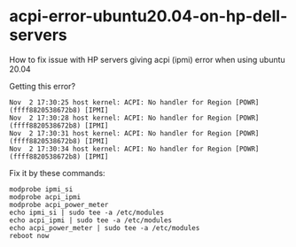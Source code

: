# acpi-error-ubuntu20.04-on-hp-dell-servers
How to fix issue with HP servers giving acpi (ipmi) error when using ubuntu 20.04

Getting this error?
```
Nov  2 17:30:25 host kernel: ACPI: No handler for Region [POWR] (ffff8820538672b8) [IPMI]
Nov  2 17:30:28 host kernel: ACPI: No handler for Region [POWR] (ffff8820538672b8) [IPMI]
Nov  2 17:30:31 host kernel: ACPI: No handler for Region [POWR] (ffff8820538672b8) [IPMI]
Nov  2 17:30:34 host kernel: ACPI: No handler for Region [POWR] (ffff8820538672b8) [IPMI]
```

Fix it by these commands:
```
modprobe ipmi_si
modprobe acpi_ipmi
modprobe acpi_power_meter
echo ipmi_si | sudo tee -a /etc/modules
echo acpi_ipmi | sudo tee -a /etc/modules
echo acpi_power_meter | sudo tee -a /etc/modules
reboot now
```
